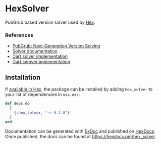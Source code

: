 # HexSolver

PubGrub based version solver used by [Hex](https://github.com/hexpm/hex).

### References

* [PubGrub: Next-Generation Version Solving](https://nex3.medium.com/pubgrub-2fb6470504f)
* [Solver documentation](https://github.com/dart-lang/pub/blob/master/doc/solver.md)
* [Dart solver implementation](https://github.com/dart-lang/pub)
* [Dart semver implementation](https://github.com/dart-lang/pub-semver)

## Installation

If [available in Hex](https://hex.pm/docs/publish), the package can be installed
by adding `hex_solver` to your list of dependencies in `mix.exs`:

```elixir
def deps do
  [
    {:hex_solver, "~> 0.2.0"}
  ]
end
```

Documentation can be generated with [ExDoc](https://github.com/elixir-lang/ex_doc)
and published on [HexDocs](https://hexdocs.pm). Once published, the docs can
be found at <https://hexdocs.pm/hex_solver>.

